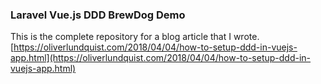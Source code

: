 ### Laravel Vue.js DDD BrewDog Demo
This is the complete repository for a blog article that I wrote.
[https://oliverlundquist.com/2018/04/04/how-to-setup-ddd-in-vuejs-app.html](https://oliverlundquist.com/2018/04/04/how-to-setup-ddd-in-vuejs-app.html)
